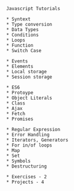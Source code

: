 		
   	Javascript Tutorials
	
	* Syntext
	* Type conversion
	* Data Types
	* Conditions
	* Loops
	* Function
	* Switch Case
	
	* Events
	* Elements
	* Local storage
	* Session storage
	
	* ES6
	* Protoype
	* Object Literals
	* Class
	* Ajax
	* Fetch
	* Promises
	
	* Regular Expression
	* Error Handling
	* Iterators, Generators
	* For in/of loops
	* Map
	* Set
	* Symbols
	* Destructuring
	
	* Exercises - 2
	* Projects - 4
